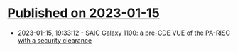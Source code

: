 # [Published on 2023-01-15](index.md)

* [2023-01-15, 19:33:12](https://lobste.rs/s/a6aomj/saic_galaxy_1100_pre_cde_vue_pa_risc_with) - [SAIC Galaxy 1100: a pre-CDE VUE of the PA-RISC with a security clearance](https://oldvcr.blogspot.com/2023/01/saic-galaxy-1100-pre-cde-vue-of-pa-risc.html)
